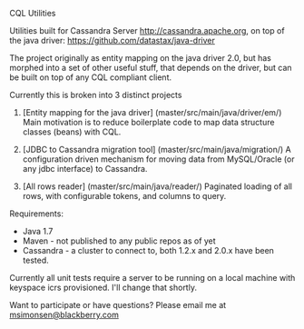 CQL Utilities

Utilities built for Cassandra Server http://cassandra.apache.org, on top of the java driver: https://github.com/datastax/java-driver

The project originally as entity mapping on the java driver 2.0, but has morphed into a set of other useful stuff, that depends on the driver, but can be built on top of any CQL compliant client.

Currently this is broken into 3 distinct projects

1. [Entity mapping for the java driver]
(master/src/main/java/driver/em/)
Main motivation is to reduce boilerplate code to map data structure classes (beans) with CQL.

2. [JDBC to Cassandra migration tool]
(master/src/main/java/migration/)
A configuration driven mechanism for moving data from MySQL/Oracle (or any jdbc interface) to Cassandra.

3. [All rows reader]
(master/src/main/java/reader/)
Paginated loading of all rows, with configurable tokens, and columns to query.

Requirements:
- Java 1.7
- Maven - not published to any public repos as of yet
- Cassandra - a cluster to connect to, both 1.2.x and 2.0.x have been tested. 

Currently all unit tests require a server to be running on a local machine with keyspace icrs provisioned.
I'll change that shortly.

Want to participate or have questions?  Please email me at msimonsen@blackberry.com

